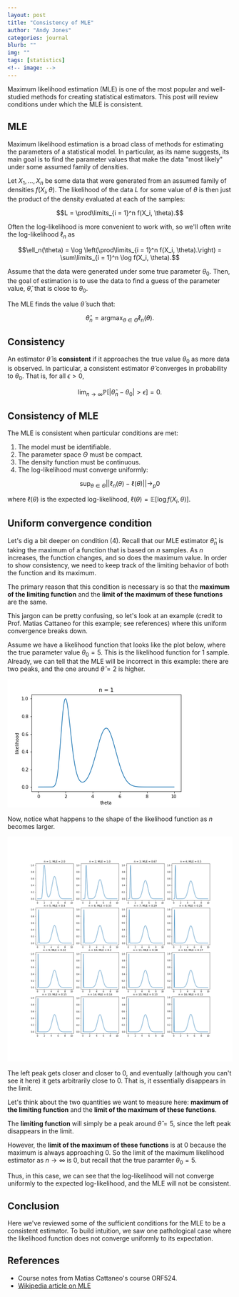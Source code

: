 ```yaml
---
layout: post
title: "Consistency of MLE"
author: "Andy Jones"
categories: journal
blurb: ""
img: ""
tags: [statistics]
<!-- image: -->
---
```


Maximum likelihood estimation (MLE) is one of the most popular and well-studied methods for creating statistical estimators. This post will review conditions under which the MLE is consistent.

## MLE

Maximum likelihood estimation is a broad class of methods for estimating the parameters of a statistical model. In particular, as its name suggests, its main goal is to find the parameter values that make the data "most likely" under some assumed family of densities.

Let $X_1, \dots, X_n$ be some data that were generated from an assumed family of densities $f(X_i, \theta)$. The likelihood of the data $L$ for some value of $\theta$ is then just the product of the density evaluated at each of the samples:

$$L = \prod\limits_{i = 1}^n f(X_i, \theta).$$

Often the log-likelihood is more convenient to work with, so we'll often write the log-likelihood $\ell_n$ as 

$$\ell_n(\theta) = \log \left(\prod\limits_{i = 1}^n f(X_i, \theta).\right) = \sum\limits_{i = 1}^n \log f(X_i, \theta).$$

Assume that the data were generated under some true parameter $\theta_0$. Then, the goal of estimation is to use the data to find a guess of the parameter value, $\hat{\theta}$, that is close to $\theta_0$. 

The MLE finds the value $\hat{\theta}$ such that:


$$\hat{\theta}_n = \text{arg}\max_{\theta \in \Theta} \ell_n(\theta).$$

## Consistency

An estimator $\hat{\theta}$ is **consistent** if it approaches the true value $\theta_0$ as more data is observed. In particular, a consistent estimator $\hat{\theta}$ converges in probability to $\theta_0$. That is, for all $\epsilon > 0$,

$$\lim_{n \to \infty} \mathbb{P} \left[ |\hat{\theta}_n - \theta_0|  > \epsilon \right] = 0.$$


## Consistency of MLE

The MLE is consistent when particular conditions are met:

1. The model must be identifiable.
2. The parameter space $\Theta$ must be compact.
3. The density function must be continuous.
4. The log-likelihood must converge uniformly:

$$\sup_{\theta \in \Theta} ||\ell_n(\theta) - \ell(\theta)|| \to_p 0$$

where $\ell(\theta)$ is the expected log-likelihood, $\ell(\theta) = \mathbb{E}[\log f(X_i, \theta)].$


## Uniform convergence condition

Let's dig a bit deeper on condition (4). Recall that our MLE estimator $\hat{\theta}_n$ is taking the maximum of a function that is based on $n$ samples. As $n$ increases, the function changes, and so does the maximum value. In order to show consistency, we need to keep track of the limiting behavior of both the function and its maximum.

The primary reason that this condition is necessary is so that the **maximum of the limiting function** and the **limit of the maximum of these functions** are the same.

This jargon can be pretty confusing, so let's look at an example (credit to Prof. Matias Cattaneo for this example; see references) where this uniform convergence breaks down.

Assume we have a likelihood function that looks like the plot below, where the true parameter value $\theta_0 = 5$. This is the likelihood function for $1$ sample. Already, we can tell that the MLE will be incorrect in this example: there are two peaks, and the one around $\hat{\theta} = 2$ is higher.

![basic](/assets/basic_example.png)

Now, notice what happens to the shape of the likelihood function as $n$ becomes larger.

![tiled](/assets/tiled_example.png)

The left peak gets closer and closer to $0$, and eventually (although you can't see it here) it gets arbitrarily close to $0$. That is, it essentially disappears in the limit.

Let's think about the two quantities we want to measure here: **maximum of the limiting function** and the **limit of the maximum of these functions**.

The **limiting function** will simply be a peak around $\hat{\theta} = 5$, since the left peak disappears in the limit.

However, the **limit of the maximum of these functions** is at $0$ because the maximum is always approaching $0$. So the limit of the maximum likelihood estimator as $n \to \infty$ is $0$, but recall that the true paramter $\theta_0 = 5$.

Thus, in this case, we can see that the log-likelihood will not converge uniformly to the expected log-likelihood, and the MLE will not be consistent.

## Conclusion

Here we've reviewed some of the sufficient conditions for the MLE to be a consistent estimator. To build intuition, we saw one pathological case where the likelihood function does not converge uniformly to its expectation.

## References

- Course notes from Matias Cattaneo's course ORF524.
- [Wikipedia article on MLE](https://www.wikiwand.com/en/Maximum_likelihood_estimation#/Consistency)

